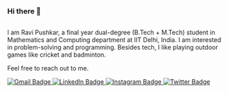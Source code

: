 ### Hi there 👋
<img src="https://komarev.com/ghpvc/?username=ravi-pushkar&style=flat-square&color=blue" alt=""/>

I am Ravi Pushkar, a final year dual-degree (B.Tech + M.Tech) student in Mathematics and Computing department at IIT Delhi, India. I am interested in problem-solving and programming.
Besides tech, I like playing outdoor games like cricket and badminton.


Feel free to reach out to me.

<div id="badges">
<!--   <a href=" -->
  <a href="mailto:ravipushkar70@gmail.com">
    <img src="https://img.shields.io/badge/Gmail-red?style=for-the-badge&logo=gmail&logoColor=white" alt="Gmail Badge"/>
  </a>
  <a href="https://www.linkedin.com/in/ravi-pushkar/">
    <img src="https://img.shields.io/badge/LinkedIn-blue?style=for-the-badge&logo=linkedin&logoColor=white" alt="LinkedIn Badge"/>
  </a>
  <a href="https://www.instagram.com/ravi_pushkar_/">
    <img src="https://img.shields.io/badge/Instagram-red?style=for-the-badge&logo=instagram&logoColor=white" alt="Instagram Badge"/>
  </a>
  <a href="https://twitter.com/ravi_pushkar_">
    <img src="https://img.shields.io/badge/Twitter-blue?style=for-the-badge&logo=twitter&logoColor=white" alt="Twitter Badge"/>
  </a>
</div>


  


<!--
**ravi-pushkar/ravi-pushkar** is a ✨ _special_ ✨ repository because its `README.md` (this file) appears on your GitHub profile.

Here are some ideas to get you started:

- 🔭 I’m currently working on ...
- 🌱 I’m currently learning ...
- 👯 I’m looking to collaborate on ...
- 🤔 I’m looking for help with ...
- 💬 Ask me about ...
- 📫 How to reach me: ...
- 😄 Pronouns: ...
- ⚡ Fun fact: ...
-->
